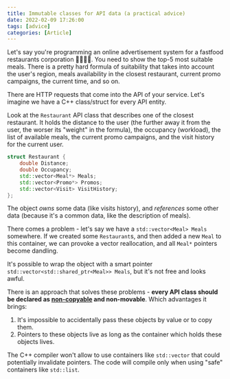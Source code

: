 ```yaml
---
title: Immutable classes for API data (a practical advice)
date: 2022-02-09 17:26:00
tags: [advice]
categories: [Article]
---
```


Let's say you're programming an online advertisement system for a fastfood restaurants corporation 🍟🍔🍕🥤.
You need to show the top-5 most suitable meals. There is a pretty hard formula of suitability that
takes into account the user's region, meals availability in the closest restaurant, current promo
campaigns, the current time, and so on.

There are HTTP requests that come into the API of your service. Let's imagine we have a C++ class/struct for every
API entity.

Look at the `Restaurant` API class that describes one of the closest restaurant. It holds the distance to the user
(the further away it from the user, the worser its "weight" in the formula), the occupancy (workload),
the list of available meals, the current promo campaigns, and the visit history for the current user.
```c++
struct Restaurant {
    double Distance;
    double Occupancy;
    std::vector<Meal*> Meals;
    std::vector<Promo*> Promos;
    std::vector<Visit> VisitHistory;
};
```
The object *owns* some data (like visits history), and *references* some other data (because it's a common data, like
the description of meals).

There comes a problem - let's say we have a `std::vector<Meal> Meals` somewhere. If we created some `Restaurant`s,
and then added a new `Meal` to this container, we can provoke a vector reallocation, and all `Meal*` pointers become
dandling.

It's possible to wrap the object with a smart pointer `std::vector<std::shared_ptr<Meal>> Meals`,
but it's not free and looks awful.

There is an approach that solves these problems - **every API class should be declared as [non-copyable](https://www.boost.org/doc/libs/master/libs/core/doc/html/core/noncopyable.html#core.noncopyable.header_boost_core_noncopyable_hp) and non-movable**. Which advantages it brings:
1. It's impossible to accidentally pass these objects by value or to copy them.
2. Pointers to these objects live as long as the container which holds these objects lives.

The C++ compiler won't allow to use containers like `std::vector` that could potentially invalidate pointers.
The code will compile only when using "safe" containers like `std::list`.
